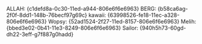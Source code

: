 ALLAH: {c1defd8a-0c30-11ed-a944-806e6f6e6963}
BERG: {b58ca6ag-2f0f-8dd1-148b-76becf97g69c}
kawaii: {63998526-fe18-11ec-a328-806e6f6e6963}
Wopsy: {52ad1524-2f27-11ed-8157-806e6f6e6963}
Melih: {bbed3e02-0b41-11e3-8249-806e6f6e6963}
Sailor: {940h5h73-60gd-dh22-3eff-g7f887g0hadd}
